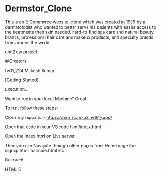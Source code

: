 # Dermstor_Clone
This is an E-Commerce website-clone which was created in 1999 by a dermatologist who wanted to better serve his patients with easier access to the treatments their skin needed. hard-to-find spa care and natural beauty brands, professional hair care and makeup products, and specialty brands from around the world.


unit2 cw project

@Creators

fw11_224 Mukesh Kumar

[Getting Started]

Execution...

Want to run in your local Machine? Great!

To run, follow these steps:

Clone my repository https://dermstore-u2.netlify.app/

Open that code in your VS code html/index.html

Open the index.html on Live server

Then you can Navigate through other pages from Home page like signup.html, haircare.html etc

Built with

HTML 5
